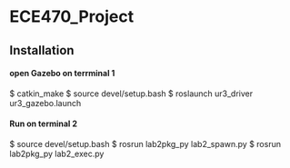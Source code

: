 
# ECE470_Project



## Installation

#### open Gazebo on terrminal 1
$ catkin_make
$ source devel/setup.bash
$ roslaunch ur3_driver ur3_gazebo.launch

#### Run on terminal 2
$ source devel/setup.bash
$ rosrun lab2pkg_py lab2_spawn.py
$ rosrun lab2pkg_py lab2_exec.py
